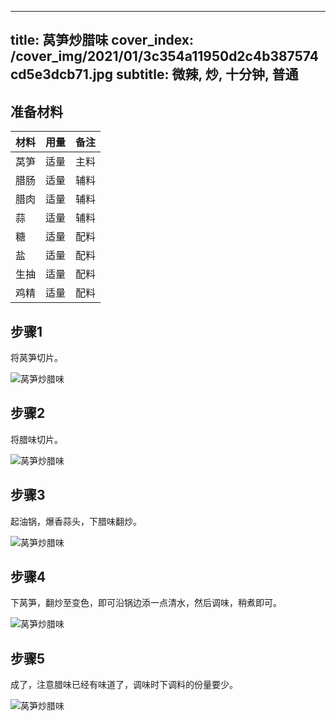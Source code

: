 
---
title: 莴笋炒腊味
cover_index: /cover_img/2021/01/3c354a11950d2c4b387574cd5e3dcb71.jpg
subtitle: 微辣, 炒, 十分钟, 普通
---

## 准备材料

| 材料     | 用量 | 备注|
| ------- | ----- | --- |
| 莴笋 | 适量| 主料 |
| 腊肠 | 适量| 辅料 |
| 腊肉 | 适量| 辅料 |
| 蒜 | 适量| 辅料 |
| 糖 | 适量| 配料 |
| 盐 | 适量| 配料 |
| 生抽 | 适量| 配料 |
| 鸡精 | 适量| 配料 |

## 步骤1

将莴笋切片。

![莴笋炒腊味](https://i8.meishichina.com/attachment/recipe/201009/201009301712167.jpg?x-oss-process=style/p320) 

## 步骤2

将腊味切片。

![莴笋炒腊味](https://i8.meishichina.com/attachment/recipe/201009/201009301712261.jpg?x-oss-process=style/p320) 

## 步骤3

起油锅，爆香蒜头，下腊味翻炒。

![莴笋炒腊味](https://i8.meishichina.com/attachment/recipe/201009/201009301712391.jpg?x-oss-process=style/p320) 

## 步骤4

下莴笋，翻炒至变色，即可沿锅边添一点清水，然后调味，稍煮即可。

![莴笋炒腊味](https://i8.meishichina.com/attachment/recipe/201009/201009301712538.jpg?x-oss-process=style/p320) 

## 步骤5

成了，注意腊味已经有味道了，调味时下调料的份量要少。

![莴笋炒腊味](https://i8.meishichina.com/attachment/recipe/201009/201009301713068.jpg?x-oss-process=style/p320) 

